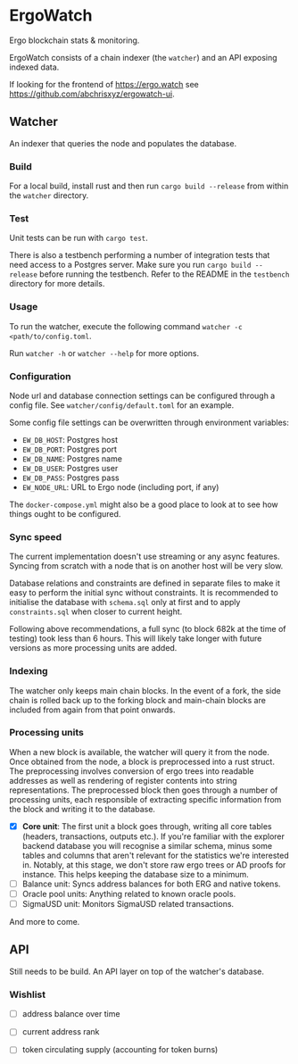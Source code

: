 # ErgoWatch
Ergo blockchain stats & monitoring.

ErgoWatch consists of a chain indexer (the `watcher`) and an API exposing indexed data.

If looking for the frontend of https://ergo.watch see https://github.com/abchrisxyz/ergowatch-ui.

## Watcher

An indexer that queries the node and populates the database.

### Build

For a local build, install rust and then run `cargo build --release` from within the `watcher` directory.

### Test

Unit tests can be run with `cargo test`.

There is also a testbench performing a number of integration tests that need access to a Postgres server. Make sure you run `cargo build --release` before running the testbench. Refer to the README in the `testbench` directory for more details.

### Usage

To run the watcher, execute the following command `watcher -c <path/to/config.toml`.

Run `watcher -h` or `watcher --help` for more options.

### Configuration

Node url and database connection settings can be configured through a config file. See `watcher/config/default.toml` for an example.

Some config file settings can be overwritten through environment variables:

- `EW_DB_HOST`: Postgres host
- `EW_DB_PORT`: Postgres port
- `EW_DB_NAME`: Postgres name
- `EW_DB_USER`: Postgres user
- `EW_DB_PASS`: Postgres pass
- `EW_NODE_URL`: URL to Ergo node (including port, if any)

The `docker-compose.yml` might also be a good place to look at to see how things ought to be configured.

### Sync speed

The current implementation doesn't use streaming or any async features. Syncing from scratch with a node that is on another host will be very slow.

Database relations and constraints are defined in separate files to make it easy to perform the initial sync without constraints. It is recommended to initialise the database with `schema.sql` only at first and to apply `constraints.sql` when closer to current height.

Following above recommendations, a full sync (to block 682k at the time of testing) took less than 6 hours. This will likely take longer with future versions as more processing units are added.

### Indexing

The watcher only keeps main chain blocks. In the event of a fork, the side chain is rolled back up to the forking block and main-chain blocks are included from again from that point onwards.

### Processing units

When a new block is available, the watcher will query it from the node. Once obtained from the node, a block is preprocessed into a rust struct. The preprocessing involves conversion of ergo trees into readable addresses as well as rendering of register contents into string representations. The preprocessed block then goes through a number of processing units, each responsible of extracting specific information from the block and writing it to the database.

- [x] **Core unit**: The first unit a block goes through, writing all core tables (headers, transactions, outputs etc.). If you're familiar with the explorer backend database you will recognise a similar schema, minus some tables and columns that aren't relevant for the statistics we're interested in. Notably, at this stage, we don't store raw ergo trees or AD proofs for instance. This helps keeping the database size to a minimum.
- [ ] Balance unit: Syncs address balances for both ERG and native tokens.
- [ ] Oracle pool units: Anything related to known oracle pools.
- [ ] SigmaUSD unit: Monitors SigmaUSD related transactions.

And more to come.

## API

Still needs to be build. An API layer on top of the watcher's database.

### Wishlist

- [ ] address balance over time
- [ ] current address rank
- [ ] token circulating supply (accounting for token burns)

